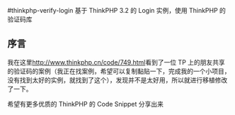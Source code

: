 #thinkphp-verify-login
基于 ThinkPHP 3.2 的 Login 实例，使用 ThinkPHP 的验证码库

## 序言
我在这里<http://www.thinkphp.cn/code/749.html>看到了一位 TP 上的朋友共享的验证码的案例（我正在找案例，希望可以复制黏贴一下，完成我的一个小项目，没有找到太好的实例，就找到了这个），发现并不是太好用，所以就进行移植修改了一下。

希望有更多优质的 ThinkPHP 的 Code Snippet 分享出来